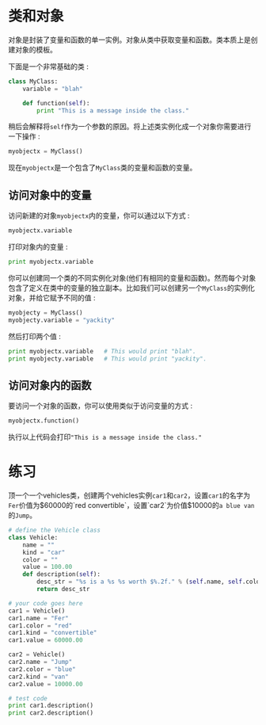 # 类和对象

对象是封装了变量和函数的单一实例。对象从类中获取变量和函数。类本质上是创建对象的模板。

下面是一个非常基础的类 :

```python
class MyClass:
    variable = "blah"

    def function(self):
        print "This is a message inside the class."
```

稍后会解释将`self`作为一个参数的原因。将上述类实例化成一个对象你需要进行一下操作 :

```python
myobjectx = MyClass()
```

 现在`myobjectx`是一个包含了`MyClass`类的变量和函数的变量。

## 访问对象中的变量

访问新建的对象`myobjectx`内的变量，你可以通过以下方式 :

```python
myobjectx.variable
```

打印对象内的变量 :

```python
print myobjectx.variable
```

你可以创建同一个类的不同实例化对象(他们有相同的变量和函数)。然而每个对象包含了定义在类中的变量的独立副本。比如我们可以创建另一个`MyClass`的实例化对象，并给它赋予不同的值 :

```python
myobjecty = MyClass()
myobjecty.variable = "yackity"
```

然后打印两个值 :

```python
print myobjectx.variable   # This would print "blah".
print myobjecty.variable   # This would print "yackity".
```

## 访问对象内的函数

要访问一个对象的函数，你可以使用类似于访问变量的方式 :

```python
myobjectx.function()
```

执行以上代码会打印`"This is a message inside the class."`

# 练习

顶一个一个vehicles类，创建两个vehicles实例`car1`和`car2`，设置`car1`的名字为`Fer`价值为$60000的`red convertible`，设置`car2`为价值$10000的`a blue van` 的`Jump`。

```python
# define the Vehicle class
class Vehicle:
    name = ""
    kind = "car"
    color = ""
    value = 100.00
    def description(self):
        desc_str = "%s is a %s %s worth $%.2f." % (self.name, self.color, self.kind, self.value)
        return desc_str

# your code goes here
car1 = Vehicle()
car1.name = "Fer"
car1.color = "red"
car1.kind = "convertible"
car1.value = 60000.00

car2 = Vehicle()
car2.name = "Jump"
car2.color = "blue"
car2.kind = "van"
car2.value = 10000.00

# test code
print car1.description()
print car2.description()
```

